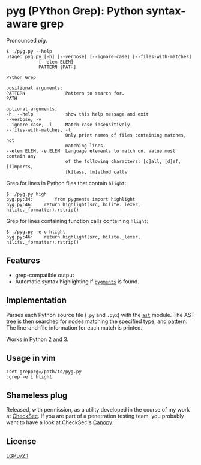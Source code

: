 # pyg (PYthon Grep): Python syntax-aware grep

Pronounced *pig*.

    $ ./pyg.py --help
    usage: pyg.py [-h] [--verbose] [--ignore-case] [--files-with-matches]
                [--elem ELEM]
                PATTERN [PATH]

    PYthon Grep

    positional arguments:
    PATTERN               Pattern to search for.
    PATH

    optional arguments:
    -h, --help            show this help message and exit
    --verbose, -v
    --ignore-case, -i     Match case insensitively.
    --files-with-matches, -l
                          Only print names of files containing matches, not
                          matching lines.
    --elem ELEM, -e ELEM  Language elements to match on. Value must contain any
                          of the following characters: [c]all, [d]ef, [i]mports,
                          [k]lass, [m]ethod calls

Grep for lines in Python files that contain `hlight`:

    $ ./pyg.py high
    pyg.py:34:        from pygments import highlight
    pyg.py:46:    return highlight(src, hilite._lexer, hilite._formatter).rstrip()

Grep for lines containing function calls containing `hlight`:

    $ ./pyg.py -e c hlight
    pyg.py:46:    return highlight(src, hilite._lexer, hilite._formatter).rstrip()



## Features

* grep-compatible output
* Automatic syntax highlighting if [`pygments`](http://pygments.org/) is found.


## Implementation

Parses each Python source file (`.py` and `.pyx`) with the
[`ast`](https://docs.python.org/3.6/library/ast.html) module. The AST tree is
then searched for nodes matching the specified type, and pattern. The
line-and-file information for each match is printed.

Works in Python 2 and 3.


## Usage in vim

    :set grepprg=/path/to/pyg.py
    :grep -e i hlight


## Shameless plug

Released, with permission, as a utility developed in the course of my work at
[CheckSec](https://checksec.com/). If you are part of a penetration testing
team, you probably want to have a look at CheckSec's
[Canopy](https://checksec.com/canopy.html).


## License

[LGPLv2.1](https://github.com/walterl/pyg/blob/master/LICENSE)
